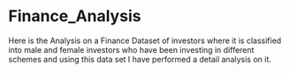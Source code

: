 # Finance_Analysis
Here is the Analysis on a Finance Dataset of investors  where it is classified into male and female investors who have been investing in different schemes and using this data set I have performed a detail analysis on it.

